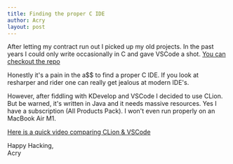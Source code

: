 ```yaml
---
title: Finding the proper C IDE
author: Acry
layout: post
---
```


After letting my contract run out I picked up my old projects. In the past years I could only write occasionally in C and gave VSCode a shot. [You can checkout the repo](https://github.com/Acry/C-Starter-VSCode)

Honestly it's a pain in the a$$ to find a proper C IDE. If you look at resharper and rider one can really get jealous at modern IDE's.

However, after fiddling with KDevelop and VSCode I decided to use CLion. But be warned, it's written in Java and it needs massive resources. Yes I have a subscription (All Products Pack).
I won't even run properly on an MacBook Air M1.

[Here is a quick video comparing CLion & VSCode](https://www.youtube.com/watch?v=NRPdh20kyEc)

Happy Hacking,<br>
Acry